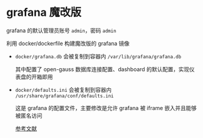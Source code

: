 # grafana 魔改版

grafana 的默认管理员账号 `admin`，密码 `admin`

利用 docker/dockerfile 构建魔改版的 grafana 镜像

- `docker/grafana.db` 会被复制到容器内 `/var/lib/grafana/grafana.db`

  其中配置了 open-gauss 数据库连接配置、dashboard 的默认配置，实现仪表盘的开箱即用

- `docker/defaults.ini` 会被复制到容器内 `/usr/share/grafana/conf/defaults.ini`

  这是 grafana 的配置文件，主要修改是允许 grafana 被 iframe 嵌入并且能够被匿名访问

  [参考文献](https://blog.csdn.net/qq_41538097/article/details/121272955)